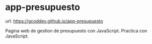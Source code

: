 # app-presupuesto
 url: https://gcoddev.github.io/app-presupuesto
 
 Pagina web de gestion de presupuesto con JavaScript.
Practica con JavaScript.
